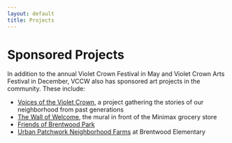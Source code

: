 ```yaml
---
layout: default
title: Projects
---
```

# Sponsored Projects

In addition to the annual Violet Crown Festival in May and Violet Crown Arts Festival in
December, VCCW also  has sponsored art projects in the community.  These include:

* [Voices of the Violet Crown](voices.html), a project gathering the stories
  of our neighborhood from past generations
* [The Wall of Welcome](wall.html), the mural in front of the Minimax grocery store
* [Friends of Brentwood Park](http://friendsofbrentwoodpark.org/)
* [Urban Patchwork Neighborhood Farms](http://urbanpatchwork.org/) at Brentwood Elementary
